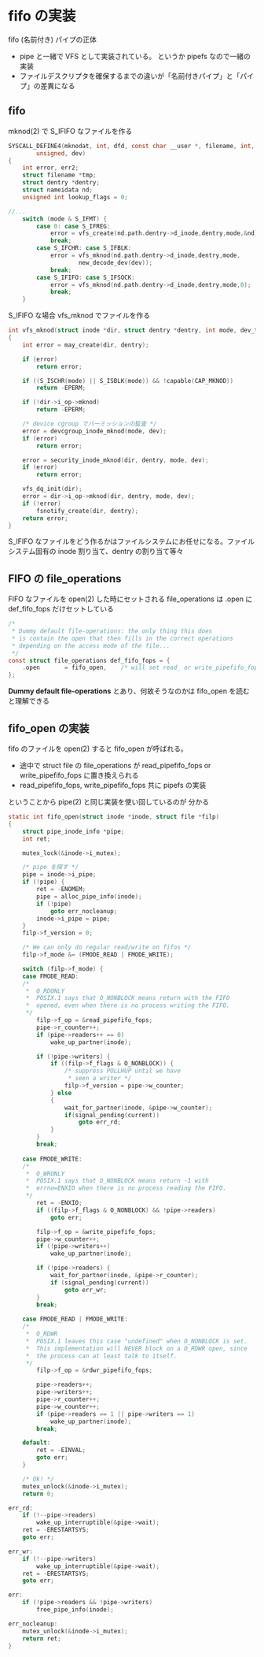# fifo の実装

fifo (名前付き) パイプの正体

 * pipe と一緒で VFS として実装されている。 というか pipefs なので一緒の実装
 * ファイルデスクリプタを確保するまでの違いが「名前付きパイプ」と「パイプ」の差異になる

## fifo

mknod(2) で S_IFIFO なファイルを作る

```c
SYSCALL_DEFINE4(mknodat, int, dfd, const char __user *, filename, int, mode,
		unsigned, dev)
{
	int error, err2;
	struct filename *tmp;
	struct dentry *dentry;
	struct nameidata nd;
	unsigned int lookup_flags = 0;

//...    
	switch (mode & S_IFMT) {
		case 0: case S_IFREG:
			error = vfs_create(nd.path.dentry->d_inode,dentry,mode,&nd);
			break;
		case S_IFCHR: case S_IFBLK:
			error = vfs_mknod(nd.path.dentry->d_inode,dentry,mode,
					new_decode_dev(dev));
			break;
		case S_IFIFO: case S_IFSOCK:
			error = vfs_mknod(nd.path.dentry->d_inode,dentry,mode,0);
			break;
	}
```

S_IFIFO な場合 vfs_mknod でファイルを作る

```c
int vfs_mknod(struct inode *dir, struct dentry *dentry, int mode, dev_t dev)
{
	int error = may_create(dir, dentry);

	if (error)
		return error;

	if ((S_ISCHR(mode) || S_ISBLK(mode)) && !capable(CAP_MKNOD))
		return -EPERM;

	if (!dir->i_op->mknod)
		return -EPERM;

    /* device cgroup でパーミッションの監査 */
	error = devcgroup_inode_mknod(mode, dev);
	if (error)
		return error;

	error = security_inode_mknod(dir, dentry, mode, dev);
	if (error)
		return error;

	vfs_dq_init(dir);
	error = dir->i_op->mknod(dir, dentry, mode, dev);
	if (!error)
		fsnotify_create(dir, dentry);
	return error;
}
```

S_IFIFO なファイルをどう作るかはファイルシステムにお任せになる。ファイルシステム固有の inode 割り当て、dentry の割り当て等々

## FIFO の file_operations

FIFO なファイルを open(2) した時にセットされる file_operations は .open に def_fifo_fops だけセットしている

```c
/*
 * Dummy default file-operations: the only thing this does
 * is contain the open that then fills in the correct operations
 * depending on the access mode of the file...
 */
const struct file_operations def_fifo_fops = {
	.open		= fifo_open,	/* will set read_ or write_pipefifo_fops */
};
```

**Dummy default file-operations** とあり、何故そうなのかは fifo_open を読むと理解できる

## fifo_open の実装

fifo のファイルを open(2) すると fifo_open が呼ばれる。

 * 途中で struct file の file_operations が read_pipefifo_fops or write_pipefifo_fops に置き換えられる
 * read_pipefifo_fops, write_pipefifo_fops 共に pipefs の実装

ということから pipe(2) と同じ実装を使い回しているのが 分かる

```c
static int fifo_open(struct inode *inode, struct file *filp)
{
	struct pipe_inode_info *pipe;
	int ret;

	mutex_lock(&inode->i_mutex);

    /* pipe を探す */
	pipe = inode->i_pipe;
	if (!pipe) {
		ret = -ENOMEM;
		pipe = alloc_pipe_info(inode);
		if (!pipe)
			goto err_nocleanup;
		inode->i_pipe = pipe;
	}
	filp->f_version = 0;

	/* We can only do regular read/write on fifos */
	filp->f_mode &= (FMODE_READ | FMODE_WRITE);

	switch (filp->f_mode) {
	case FMODE_READ:
	/*
	 *  O_RDONLY
	 *  POSIX.1 says that O_NONBLOCK means return with the FIFO
	 *  opened, even when there is no process writing the FIFO.
	 */
		filp->f_op = &read_pipefifo_fops;
		pipe->r_counter++;
		if (pipe->readers++ == 0)
			wake_up_partner(inode);

		if (!pipe->writers) {
			if ((filp->f_flags & O_NONBLOCK)) {
				/* suppress POLLHUP until we have
				 * seen a writer */
				filp->f_version = pipe->w_counter;
			} else 
			{
				wait_for_partner(inode, &pipe->w_counter);
				if(signal_pending(current))
					goto err_rd;
			}
		}
		break;
	
	case FMODE_WRITE:
	/*
	 *  O_WRONLY
	 *  POSIX.1 says that O_NONBLOCK means return -1 with
	 *  errno=ENXIO when there is no process reading the FIFO.
	 */
		ret = -ENXIO;
		if ((filp->f_flags & O_NONBLOCK) && !pipe->readers)
			goto err;

		filp->f_op = &write_pipefifo_fops;
		pipe->w_counter++;
		if (!pipe->writers++)
			wake_up_partner(inode);

		if (!pipe->readers) {
			wait_for_partner(inode, &pipe->r_counter);
			if (signal_pending(current))
				goto err_wr;
		}
		break;
	
	case FMODE_READ | FMODE_WRITE:
	/*
	 *  O_RDWR
	 *  POSIX.1 leaves this case "undefined" when O_NONBLOCK is set.
	 *  This implementation will NEVER block on a O_RDWR open, since
	 *  the process can at least talk to itself.
	 */
		filp->f_op = &rdwr_pipefifo_fops;

		pipe->readers++;
		pipe->writers++;
		pipe->r_counter++;
		pipe->w_counter++;
		if (pipe->readers == 1 || pipe->writers == 1)
			wake_up_partner(inode);
		break;

	default:
		ret = -EINVAL;
		goto err;
	}

	/* Ok! */
	mutex_unlock(&inode->i_mutex);
	return 0;

err_rd:
	if (!--pipe->readers)
		wake_up_interruptible(&pipe->wait);
	ret = -ERESTARTSYS;
	goto err;

err_wr:
	if (!--pipe->writers)
		wake_up_interruptible(&pipe->wait);
	ret = -ERESTARTSYS;
	goto err;

err:
	if (!pipe->readers && !pipe->writers)
		free_pipe_info(inode);

err_nocleanup:
	mutex_unlock(&inode->i_mutex);
	return ret;
}
```